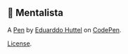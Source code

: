🔮 Mentalista
   ----------
   
A [Pen](https://codepen.io/eduarddohuttel/pen/WNRvWmG) by [Eduarddo Huttel](https://codepen.io/eduarddohuttel) on [CodePen](https://codepen.io).

[License](https://codepen.io/eduarddohuttel/pen/WNRvWmG/license).

